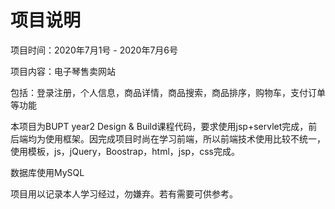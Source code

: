 # 项目说明

项目时间：2020年7月1号 - 2020年7月6号



项目内容：电子琴售卖网站



包括：登录注册，个人信息，商品详情，商品搜索，商品排序，购物车，支付订单等功能



本项目为BUPT year2 Design & Build课程代码，要求使用jsp+servlet完成，前后端均为使用框架。因完成项目时尚在学习前端，所以前端技术使用比较不统一，使用模板，js，jQuery，Boostrap，html，jsp，css完成。



数据库使用MySQL



项目用以记录本人学习经过，勿嫌弃。若有需要可供参考。









